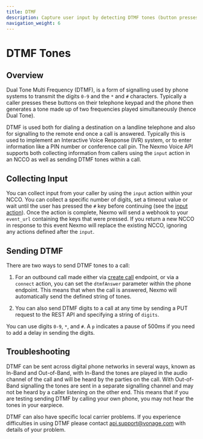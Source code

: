 ```yaml
---
title: DTMF
description: Capture user input by detecting DTMF tones (button presses) during a call.
navigation_weight: 6
---
```


# DTMF Tones

## Overview

Dual Tone Multi Frequency (DTMF), is a form of signalling used by phone systems to transmit the digits `0-9` and the `*` and `#` characters. Typically a caller presses these buttons on their telephone keypad and the phone then generates a tone made up of two frequencies played simultaneously (hence Dual Tone).

DTMF is used both for dialing a destination on a landline telephone and also for signalling to the remote end once a call is answered.  Typically this is used to implement an Interactive Voice Response (IVR) system, or to enter information like a PIN number or conference call pin.  The Nexmo Voice API supports both collecting information from callers using the `input` action in an NCCO as well as sending DTMF tones within a call.

## Collecting Input

You can collect input from your caller by using the `input` action within your NCCO. You can collect a specific number of digits, set a timeout value or wait until the user has pressed the `#` key before continuing (see the [input action](/voice/voice-api/ncco-reference#input)). Once the action is complete, Nexmo will send a webhook to your `event_url` containing the keys that were pressed. If you return a new NCCO in response to this event Nexmo will replace the existing NCCO, ignoring any actions defined after the `input`.

## Sending DTMF 

There are two ways to send DTMF tones to a call:

1. For an outbound call made either via [create call](/api/voice#createCall) endpoint, or via a `connect` action, you can set the `dtmfAnswer` parameter within the phone endpoint. This means that when the call is answered, Nexmo will automatically send the defined string of tones.

2. You can also send DTMF digits to a call at any time by sending a PUT request to the REST API and specifying a string of `digits`.

You can use digits `0-9`, `*`, and `#`. A `p` indicates a pause of 500ms if you need to add a delay in sending the digits.

## Troubleshooting

DTMF can be sent across digital phone networks in several ways, known as In-Band and Out-of-Band, with In-Band the tones are played in the audio channel of the call and will be heard by the parties on the call. With Out-of-Band signalling the tones are sent in a separate signalling channel and may not be heard by a caller listening on the other end. This means that if you are testing sending DTMF by calling your own phone, you may not hear the tones in your earpiece.

DTMF can also have specific local carrier problems. If you experience difficulties in using DTMF please contact api.support@vonage.com with details of your problem.
